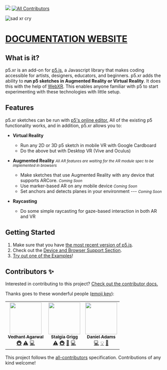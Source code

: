![](https://github.com/stalgiag/p5.xr/workflows/test/badge.svg)
[![All Contributors](https://img.shields.io/badge/all_contributors-2-orange.svg?style=flat-square)](#contributors)

![sad xr cry](https://github.com/stalgiag/p5.xr/raw/master/docs/assets/xr-tear-small.png)

# [DOCUMENTATION WEBSITE](https://stalgiag.github.io/p5.xr/)

## What is it?

p5.xr is an add-on for [p5.js](https://p5js.org/), a Javascript library that makes coding accessible for artists, designers, educators, and beginners. p5.xr adds the ability to __run p5 sketches in Augmented Reality or Virtual Reality__. It does this with the help of [WebXR](https://www.w3.org/TR/webxr/). This enables anyone familiar with p5 to start experimenting with these technologies with little setup.


## Features

p5.xr sketches can be run with [p5's online editor.](https://editor.p5js.org/) All of the existing p5 functionality works, and in addition, p5.xr allows you to:
- __Virtual Reality__
  - Run any 2D or 3D p5 sketch in mobile VR with Google Cardboard
  - Do the above but with Desktop VR (Vive and Oculus)

- __Augmented Reality__ <small><em>All AR features are waiting for the AR module spec to be implemented in browsers</em></small>
  - Make sketches that use Augmented Reality with any device that supports ARCore. <small><em>Coming Soon</em></small>
  - Use marker-based AR on any mobile device <small><em>Coming Soon</em></small>
  - Set anchors and detects planes in your environment --- <small><em>Coming Soon</em></small>

- __Raycasting__
  - Do some simple raycasting for gaze-based interaction in both AR and VR

## Getting Started
1. Make sure that you have [the most recent version of p5.js](https://p5js.org/download/).
2. Check out the [Device and Browser Support Section](https://stalgiag.github.io/p5.xr/#/quick-start/device-support).
3. [Try out one of the Examples](https://stalgiag.github.io/p5.xr/#/quick-start/examples)!


## Contributors ✨

Interested in contributing to this project? [Check out the contributor docs.](https://github.com/stalgiag/p5.xr/tree/master/contributor-docs)

Thanks goes to these wonderful people ([emoji key](https://allcontributors.org/docs/en/emoji-key)):

<!-- ALL-CONTRIBUTORS-LIST:START - Do not remove or modify this section -->
<!-- prettier-ignore-start -->
<!-- markdownlint-disable -->
<table>
  <tr>
    <td align="center"><a href="https://github.com/vedhant"><img src="https://avatars1.githubusercontent.com/u/32607479?v=4?s=100" width="100px;" alt=""/><br /><sub><b>Vedhant Agarwal</b></sub></a><br /><a href="#infra-vedhant" title="Infrastructure (Hosting, Build-Tools, etc)">🚇</a> <a href="https://github.com/stalgiag/p5.xr/commits?author=vedhant" title="Tests">⚠️</a> <a href="https://github.com/stalgiag/p5.xr/commits?author=vedhant" title="Code">💻</a></td>
    <td align="center"><a href="https://github.com/stalgiag"><img src="https://avatars2.githubusercontent.com/u/10382506?v=4?s=100" width="100px;" alt=""/><br /><sub><b>Stalgia Grigg</b></sub></a><br /><a href="https://github.com/stalgiag/p5.xr/commits?author=stalgiag" title="Tests">⚠️</a> <a href="#infra-stalgiag" title="Infrastructure (Hosting, Build-Tools, etc)">🚇</a> <a href="#maintenance-stalgiag" title="Maintenance">🚧</a> <a href="https://github.com/stalgiag/p5.xr/commits?author=stalgiag" title="Code">💻</a></td>
    <td align="center"><a href="http://msub2.com"><img src="https://avatars.githubusercontent.com/u/70986246?v=4?s=100" width="100px;" alt=""/><br /><sub><b>Daniel Adams</b></sub></a><br /><a href="https://github.com/stalgiag/p5.xr/commits?author=msub2" title="Code">💻</a> <a href="#example-msub2" title="Examples">💡</a> <a href="#design-msub2" title="Design">🎨</a></td>
  </tr>
</table>

<!-- markdownlint-restore -->
<!-- prettier-ignore-end -->

<!-- ALL-CONTRIBUTORS-LIST:END -->

This project follows the [all-contributors](https://github.com/all-contributors/all-contributors) specification. Contributions of any kind welcome!
